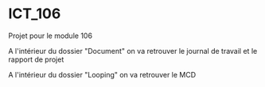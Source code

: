 # ICT_106
Projet pour le module 106

A l'intérieur du dossier "Document" on va retrouver le journal de travail et le rapport de projet

A l'intérieur du dossier "Looping" on va retrouver le MCD

